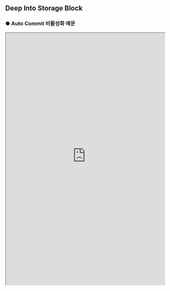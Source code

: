 ## Deep Into Storage Block

### ● Auto Commit 비활성화 예문

<iframe
    src="https://d1sxhpvag16wqc.cloudfront.net/v3.1.0/storage/storage_example1"
    width="100%"
    height="800px"
    allow=""
    sandbox="allow-scripts allow-same-origin" />
<div class="display-pdf">
</div>

### ● 결과

```text
{
  "result": {
    "Inserted_Column": 1,
    "Modified_Column": 1,
    "Deleted_Column": 1,
    "Selected_Column": [
      {
        "customer_id": "4635787532",
        "customer_nm": "이파랑",
        "product_id": "ZDF565W4AS",
        "product_nm": "SyncTree",
        "create_dt": "2021-09-17 15:37:19",
        "modify_dt": "2021-09-17 15:39:58"
      },
      {
        "customer_id": "8412631762",
        "customer_nm": "홍길동",
        "product_id": "ZDF565W4AS",
        "product_nm": "SyncTree",
        "create_dt": "2021-09-17 16:30:46",
        "modify_dt": "2021-09-17 16:30:46"
      }
    ]
  }
}
```


### ● 로그 테이블 저장 예문

<iframe
    src="https://d1sxhpvag16wqc.cloudfront.net/v3.1.0/storage/storage_example1"
    width="100%"
    height="800px"
    allow=""
    sandbox="allow-scripts allow-same-origin" />
<div class="display-pdf">
</div>